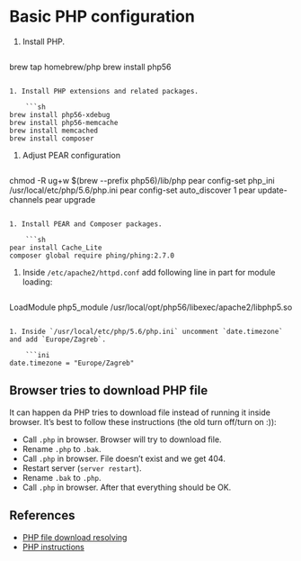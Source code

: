 # Basic PHP configuration

1. Install PHP.

	```sh
brew tap homebrew/php
brew install php56
```

1. Install PHP extensions and related packages.

	```sh
brew install php56-xdebug
brew install php56-memcache
brew install memcached
brew install composer
```

1. Adjust PEAR configuration

	```sh
chmod -R ug+w $(brew --prefix php56)/lib/php
pear config-set php_ini /usr/local/etc/php/5.6/php.ini
pear config-set auto_discover 1
pear update-channels
pear upgrade
```

1. Install PEAR and Composer packages.

	```sh
pear install Cache_Lite
composer global require phing/phing:2.7.0
```

1. Inside `/etc/apache2/httpd.conf` add following line in part for module loading:

	```apache
LoadModule php5_module /usr/local/opt/php56/libexec/apache2/libphp5.so
```

1. Inside `/usr/local/etc/php/5.6/php.ini` uncomment `date.timezone` and add `Europe/Zagreb`.

	```ini
date.timezone = "Europe/Zagreb"
```

## Browser tries to download PHP file

It can happen da PHP tries to download file instead of running it inside browser. It’s best to follow these instructions (the old turn off/turn on :)):

* Call `.php` in browser. Browser will try to download file.
* Rename `.php` to `.bak`.
* Call `.php` in browser. File doesn’t exist and we get 404.
* Restart server (`server restart`).
* Rename `.bak` to `.php`.
* Call `.php` in browser. After that everything should be OK.

## References

* [PHP file download resolving](http://stackoverflow.com/a/10489523/178058)
* [PHP instructions](http://justinhileman.info/article/reinstalling-php-on-mac-os-x/)
